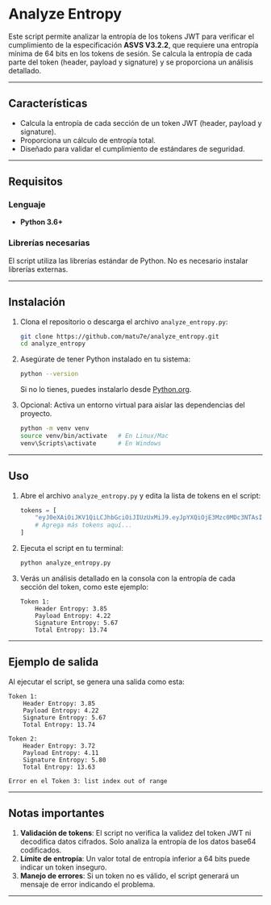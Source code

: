 # Analyze Entropy

Este script permite analizar la entropía de los tokens JWT para verificar el cumplimiento de la especificación **ASVS V3.2.2**, que requiere una entropía mínima de 64 bits en los tokens de sesión. Se calcula la entropía de cada parte del token (header, payload y signature) y se proporciona un análisis detallado.

---

## Características

- Calcula la entropía de cada sección de un token JWT (header, payload y signature).
- Proporciona un cálculo de entropía total.
- Diseñado para validar el cumplimiento de estándares de seguridad.

---

## Requisitos

### Lenguaje
- **Python 3.6+**

### Librerías necesarias
El script utiliza las librerías estándar de Python. No es necesario instalar librerías externas.

---

## Instalación

1. Clona el repositorio o descarga el archivo `analyze_entropy.py`:
   ```bash
   git clone https://github.com/matu7e/analyze_entropy.git
   cd analyze_entropy
   ```

2. Asegúrate de tener Python instalado en tu sistema:
   ```bash
   python --version
   ```
   Si no lo tienes, puedes instalarlo desde [Python.org](https://www.python.org/downloads/).

3. Opcional: Activa un entorno virtual para aislar las dependencias del proyecto.
   ```bash
   python -m venv venv
   source venv/bin/activate   # En Linux/Mac
   venv\Scripts\activate      # En Windows
   ```

---

## Uso

1. Abre el archivo `analyze_entropy.py` y edita la lista de tokens en el script:
   ```python
   tokens = [
       "eyJ0eXAiOiJKV1QiLCJhbGciOiJIUzUxMiJ9.eyJpYXQiOjE3Mzc0MDc3NTAsInN1YiI6I.........IiwiYXBlbGxpZG8iOiJHYWxhbnRpIiwiaW50cmFuZXQiOmZhbHNlfQ.vHITuLe93s9HWT84QPowlI1bjyANMwJXoRcnkIPPScQO........._F4nGg",
       # Agrega más tokens aquí...
   ]
   ```

2. Ejecuta el script en tu terminal:
   ```bash
   python analyze_entropy.py
   ```

3. Verás un análisis detallado en la consola con la entropía de cada sección del token, como este ejemplo:
   ```plaintext
   Token 1:
       Header Entropy: 3.85
       Payload Entropy: 4.22
       Signature Entropy: 5.67
       Total Entropy: 13.74
   ```

---

## Ejemplo de salida

Al ejecutar el script, se genera una salida como esta:

```plaintext
Token 1:
    Header Entropy: 3.85
    Payload Entropy: 4.22
    Signature Entropy: 5.67
    Total Entropy: 13.74

Token 2:
    Header Entropy: 3.72
    Payload Entropy: 4.11
    Signature Entropy: 5.80
    Total Entropy: 13.63

Error en el Token 3: list index out of range
```

---

## Notas importantes

1. **Validación de tokens**: El script no verifica la validez del token JWT ni decodifica datos cifrados. Solo analiza la entropía de los datos base64 codificados.
2. **Límite de entropía**: Un valor total de entropía inferior a 64 bits puede indicar un token inseguro.
3. **Manejo de errores**: Si un token no es válido, el script generará un mensaje de error indicando el problema.

---


